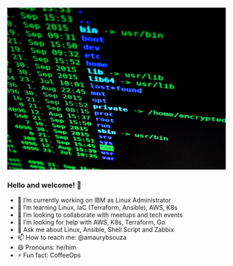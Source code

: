 ![linux2.png](https://github.com/amaurybsouza/vivaolinux-contributions/blob/master/images/linux2.png) 


### Hello and welcome! 👋

- 🔭 I’m currently working on IBM as Linux Administrator
- 🌱 I’m learning Linux, IaC (Terraform, Ansible), AWS, K8s 
- 👯 I’m looking to collaborate with meetups and tech events
- 🤔 I’m looking for help with AWS, K8s, Terraform, Go
- 💬 Ask me about Linux, Ansible, Shell Script and Zabbix
- 📫 How to reach me: @amaurybsouza
- 😄 Pronouns: he/him
- ⚡ Fun fact: CoffeeOps
